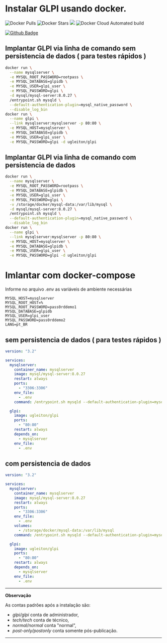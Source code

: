 # Instalar GLPI usando docker.

![Docker Pulls](https://img.shields.io/docker/pulls/ugleiton/glpi) ![Docker Stars](https://img.shields.io/docker/stars/ugleiton/glpi) [![](https://images.microbadger.com/badges/image/ugleiton/glpi.svg)](http://microbadger.com/images/ugleiton/glpi "Get your own image badge on microbadger.com") ![Docker Cloud Automated build](https://img.shields.io/docker/cloud/automated/ugleiton/glpi)

[![Github Badge](https://img.shields.io/badge/GitHub-100000?style=flat&logo=github&logoColor=white&link=https://github.com/ugleiton/glpi-docker)](https://github.com/ugleiton/glpi-docker)

## Implantar GLPI via linha de comando sem persistencia de dados ( para testes rápidos )
```sh
docker run \
  --name mysqlserver \
  -e MYSQL_ROOT_PASSWORD=rootpass \
  -e MYSQL_DATABASE=glpidb \
  -e MYSQL_USER=glpi_user \
  -e MYSQL_PASSWORD=glpi \
  -d mysql/mysql-server:8.0.27 \
  /entrypoint.sh mysqld \
  --default-authentication-plugin=mysql_native_password \
  --disable_log_bin
docker run \
  --name glpi \
  --link mysqlserver:mysqlserver -p 80:80 \
  -e MYSQL_HOST=mysqlserver \
  -e MYSQL_DATABASE=glpidb \
  -e MYSQL_USER=glpi_user \
  -e MYSQL_PASSWORD=glpi -d ugleiton/glpi
```

## Implantar GLPI via linha de comando com persistencia de dados
```sh
docker run \
  --name mysqlserver \
  -e MYSQL_ROOT_PASSWORD=rootpass \
  -e MYSQL_DATABASE=glpidb \
  -e MYSQL_USER=glpi_user \
  -e MYSQL_PASSWORD=glpi \
  -v /storage/docker/mysql-data:/var/lib/mysql \
  -d mysql/mysql-server:8.0.27 \
  /entrypoint.sh mysqld \
  --default-authentication-plugin=mysql_native_password \
  --disable_log_bin
docker run \
  --name glpi \
  --link mysqlserver:mysqlserver -p 80:80 \
  -e MYSQL_HOST=mysqlserver \
  -e MYSQL_DATABASE=glpidb \
  -e MYSQL_USER=glpi_user \
  -e MYSQL_PASSWORD=glpi -d ugleiton/glpi
```

# Imlantar com docker-compose

Informe no arquivo .env as variáveis de ambiente necessárias

```
MYSQL_HOST=mysqlserver
MYSQL_ROOT_HOST=%
MYSQL_ROOT_PASSWORD=pass0rddemo1
MYSQL_DATABASE=glpidb
MYSQL_USER=glpi_user
MYSQL_PASSWORD=pass0rddemo2
LANG=pt_BR
```

## sem persistencia de dados ( para testes rápidos )
```yaml
version: "3.2"

services:
  mysqlserver:
    container_name: mysqlserver
    image: mysql/mysql-server:8.0.27
    restart: always
    ports:
      - "3306:3306"
    env_file:
      - .env
    command: /entrypoint.sh mysqld --default-authentication-plugin=mysql_native_password --disable_log_bin

  glpi:
    image: ugleiton/glpi
    ports:
      - "80:80"
    restart: always
    depends_on:
      - mysqlserver
    env_file:
      - .env
```

## com persistencia de dados
```yaml
version: "3.2"

services:
  mysqlserver:
    container_name: mysqlserver
    image: mysql/mysql-server:8.0.27
    restart: always
    ports:
      - "3306:3306"
    env_file:
      - .env
    volumes:
      - /storage/docker/mysql-data:/var/lib/mysql
    command: /entrypoint.sh mysqld --default-authentication-plugin=mysql_native_password --disable_log_bin

  glpi:
    image: ugleiton/glpi
    ports:
      - "80:80"
    restart: always
    depends_on:
      - mysqlserver
    env_file:
      - .env
```


---
**Observação**

   As contas padrões após a instalação são:

   * *glpi/glpi* conta de administrador,
   * *tech/tech* conta de técnico,
   * *normal/normal* conta "normal",
   * *post-only/postonly* conta somente pós-publicação.
---
